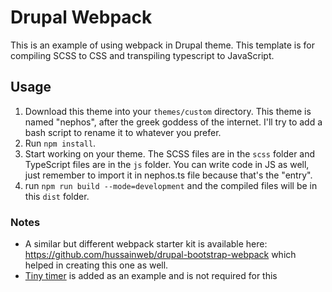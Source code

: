 # Drupal Webpack

This is an example of using webpack in Drupal theme. This template is for compiling SCSS to CSS and transpiling typescript to JavaScript.

## Usage

1. Download this theme into your `themes/custom` directory. This theme is named "nephos", after the greek goddess of the internet. I'll try to add a bash script to rename it to whatever you prefer.
2. Run `npm install`.
3. Start working on your theme. The SCSS files are in the `scss` folder and TypeScript files are in the `js` folder. You can write code in JS as well, just remember to import it in nephos.ts file because that's the "entry".
4. run `npm run build --mode=development` and the compiled files will be in this `dist` folder.

### Notes
- A similar but different webpack starter kit is available here: https://github.com/hussainweb/drupal-bootstrap-webpack which helped in creating this one as well.
- [Tiny timer](https://www.npmjs.com/package/tiny-timer) is added as an example and is not required for this
